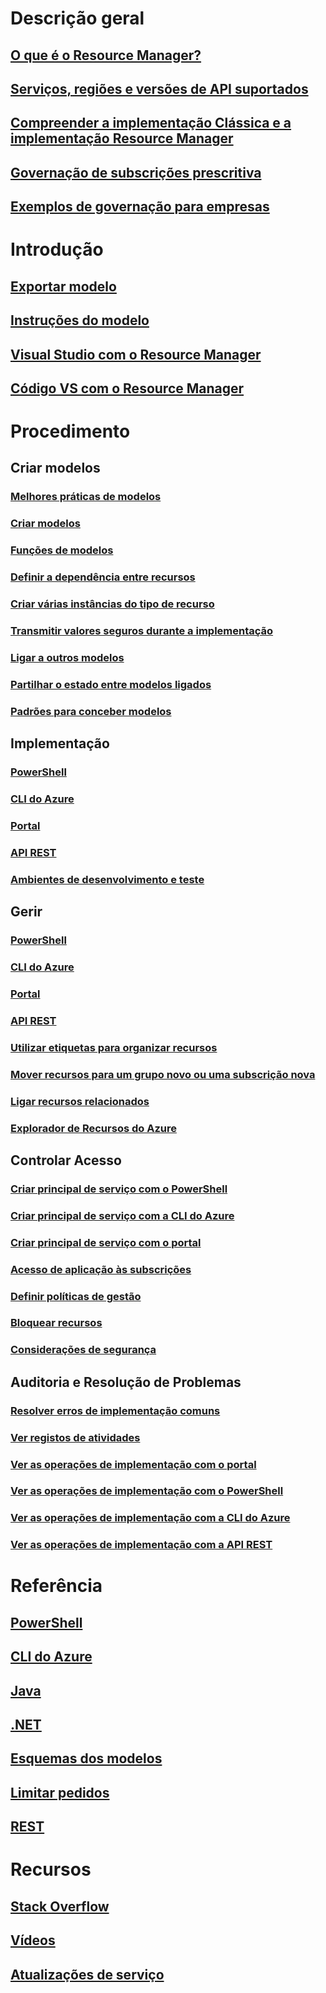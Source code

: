 # Descrição geral
## [O que é o Resource Manager?](resource-group-overview.md)
## [Serviços, regiões e versões de API suportados](resource-manager-supported-services.md)
## [Compreender a implementação Clássica e a implementação Resource Manager](resource-manager-deployment-model.md)
## [Governação de subscrições prescritiva](resource-manager-subscription-governance.md)
## [Exemplos de governação para empresas](resource-manager-subscription-examples.md)

# Introdução
## [Exportar modelo](resource-manager-export-template.md)
## [Instruções do modelo](resource-manager-template-walkthrough.md)
## [Visual Studio com o Resource Manager](vs-azure-tools-resource-groups-deployment-projects-create-deploy.md)
## [Código VS com o Resource Manager](resource-manager-vs-code.md)

# Procedimento
## Criar modelos
### [Melhores práticas de modelos](resource-manager-template-best-practices.md)
### [Criar modelos](resource-group-authoring-templates.md)
### [Funções de modelos](resource-group-template-functions.md)
### [Definir a dependência entre recursos](resource-group-define-dependencies.md)
### [Criar várias instâncias do tipo de recurso](resource-group-create-multiple.md)
### [Transmitir valores seguros durante a implementação](resource-manager-keyvault-parameter.md)
### [Ligar a outros modelos](resource-group-linked-templates.md)
### [Partilhar o estado entre modelos ligados](best-practices-resource-manager-state.md)
### [Padrões para conceber modelos](best-practices-resource-manager-design-templates.md)
## Implementação
### [PowerShell](resource-group-template-deploy.md)
### [CLI do Azure](resource-group-template-deploy-cli.md)
### [Portal](resource-group-template-deploy-portal.md)
### [API REST](resource-group-template-deploy-rest.md)
### [Ambientes de desenvolvimento e teste](solution-dev-test-environments.md)
## Gerir
### [PowerShell](powershell-azure-resource-manager.md)
### [CLI do Azure](xplat-cli-azure-resource-manager.md)
### [Portal](resource-group-portal.md)
### [API REST](resource-manager-rest-api.md)
### [Utilizar etiquetas para organizar recursos](resource-group-using-tags.md)
### [Mover recursos para um grupo novo ou uma subscrição nova](resource-group-move-resources.md)
### [Ligar recursos relacionados](resource-group-link-resources.md)
### [Explorador de Recursos do Azure](resource-manager-resource-explorer.md)
## Controlar Acesso
### [Criar principal de serviço com o PowerShell](resource-group-authenticate-service-principal.md)
### [Criar principal de serviço com a CLI do Azure](resource-group-authenticate-service-principal-cli.md)
### [Criar principal de serviço com o portal](resource-group-create-service-principal-portal.md)
### [Acesso de aplicação às subscrições](resource-manager-api-authentication.md)
### [Definir políticas de gestão](resource-manager-policy.md)
### [Bloquear recursos](resource-group-lock-resources.md)
### [Considerações de segurança](best-practices-resource-manager-security.md)
## Auditoria e Resolução de Problemas
### [Resolver erros de implementação comuns](resource-manager-common-deployment-errors.md)
### [Ver registos de atividades](resource-group-audit.md)
### [Ver as operações de implementação com o portal](resource-manager-troubleshoot-deployments-portal.md)
### [Ver as operações de implementação com o PowerShell](resource-manager-troubleshoot-deployments-powershell.md)
### [Ver as operações de implementação com a CLI do Azure](resource-manager-troubleshoot-deployments-cli.md)
### [Ver as operações de implementação com a API REST](resource-manager-troubleshoot-deployments-rest.md)

# Referência
## [PowerShell](/powershell/resourcemanager/azurerm.resources/v3.2.0/azurerm.resources)
## [CLI do Azure](/cli/azure)
## [Java](/java/api)
## [.NET](/dotnet/api/microsoft.azure.management.resourcemanager)
## [Esquemas dos modelos](https://github.com/Azure/azure-resource-manager-schemas)
## [Limitar pedidos](resource-manager-request-limits.md)
## [REST](/rest/api/resources/)

# Recursos
## [Stack Overflow](http://stackoverflow.com/questions/tagged/azure-resource-manager)
## [Vídeos](https://azure.microsoft.com/documentation/videos/index/?services=azure-resource-manager)
## [Atualizações de serviço](https://azure.microsoft.com/updates/?product=azure-resource-manager)


<!--HONumber=Nov16_HO4-->


